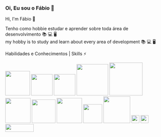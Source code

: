 <h3>Oi, Eu sou o Fábio 👋</h3> 
Hi, I'm Fábio 👋 <br />

Tenho como hobbie estudar e aprender sobre toda área de desenvolvimento :books: :computer: :desktop_computer: <br />
my hobby is to study and learn about every area of development :books: :computer: :desktop_computer:

Habilidades e Conhecimentos | Skills ⚡

<div style="display: inline_block; margin-bottom: 5px">
<img src="https://img.shields.io/badge/HTML5-E34F26?style=for-the-badge&logo=html5&logoColor=white"/ width="78px">
<img src="https://img.shields.io/badge/CSS3-1572B6?style=for-the-badge&logo=css3&logoColor=white" width="68px">
<img src="https://img.shields.io/badge/Sass-CC6699?style=for-the-badge&logo=sass&logoColor=white" width="68px">
<img src="https://img.shields.io/badge/Bootstrap-563D7C?style=for-the-badge&logo=bootstrap&logoColor=white" width="100px">
<img src="https://img.shields.io/badge/JavaScript-F7DF1E?style=for-the-badge&logo=javascript&logoColor=black" width="105px">
<img src="https://img.shields.io/badge/jQuery-0769AD?style=for-the-badge&logo=jquery&logoColor=white" width="80px">
<img src="https://img.shields.io/badge/Vue.js-35495E?style=for-the-badge&logo=vue.js&logoColor=4FC08D" width="75px">
<img src="https://img.shields.io/badge/Python-14354C?style=for-the-badge&logo=python&logoColor=white" width="80px">  
<img src="https://img.shields.io/badge/PHP-777BB4?style=for-the-badge&logo=php&logoColor=white" width="60px">
<img src="https://img.shields.io/badge/Laravel-FF2D20?style=for-the-badge&logo=laravel&logoColor=white" width="85px">
<img src="https://img.shields.io/badge/Linux-E34F26?style=for-the-badge&logo=linux&logoColor=black" height="25px">
<img src="https://img.shields.io/badge/Docker-2496ED?style=for-the-badge&logo=docker&logoColor=white" height="25px">
<img src="https://img.shields.io/badge/MySQL-005C84?style=for-the-badge&logo=mysql&logoColor=white" width="90px" height="25px">
</div>
<br />
<br />

<!--[![Top Langs](https://github-readme-stats.vercel.app/api/top-langs/?username=anuraghazra)](https://github.com/fab1opinto/github-readme-stats)-->

















<!--[![Top Langs](https://github-readme-stats.vercel.app/api/top-langs/?username=anuraghazra)](https://github.com/fab1opinto/github-readme-stats)-->






<!--
**fab1opinto/fab1opinto** is a ✨ _special_ ✨ repository because its `README.md` (this file) appears on your GitHub profile.

Here are some ideas to get you started:

- 🔭 I’m currently working on ...
- 🌱 I’m currently learning ...
- 👯 I’m looking to collaborate on ...
- 🤔 I’m looking for help with ...
- 💬 Ask me about ...
- 📫 How to reach me: ...
- 😄 Pronouns: ...
- ⚡ Fun fact: ...
-->
